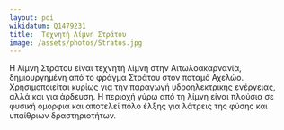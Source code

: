 ```yaml
---
layout: poi
wikidatum: Q1479231
title:  Τεχνητή Λίμνη Στράτου
image: /assets/photos/Stratos.jpg
---
```


Η λίμνη Στράτου είναι τεχνητή λίμνη στην Αιτωλοακαρνανία, δημιουργημένη από το φράγμα Στράτου στον ποταμό Αχελώο. Χρησιμοποιείται κυρίως για την παραγωγή υδροηλεκτρικής ενέργειας, αλλά και για άρδευση. Η περιοχή γύρω από τη λίμνη είναι πλούσια σε φυσική ομορφιά και αποτελεί πόλο έλξης για λάτρεις της φύσης και υπαίθριων δραστηριοτήτων.  

